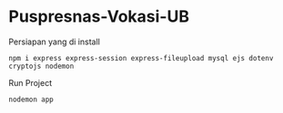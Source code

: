 # Puspresnas-Vokasi-UB

Persiapan yang di install
```
npm i express express-session express-fileupload mysql ejs dotenv cryptojs nodemon
```

Run Project 
```
nodemon app
```
